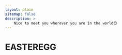 ```yaml
---
layout: plain
sitemap: false
description: >
    Nice to meet you wherever you are in the world😊
---
```


# EASTEREGG

<!-- 2D Map -->
<div class="visitor-map" id="visitor-map">
<script type="text/javascript" id="clustrmaps" src="//cdn.clustrmaps.com/map_v2.js?cl=ffffff&w=a&t=n&d=Ad3TviOqDHsVtOCYhcgps89JxsZQA9CUrbaly3rhfLM&co=2d78ad&ct=ffffff&cmo=3acc3a&cmn=ff5353"></script>
</div>

<!-- 3D Map -->
<!-- <div class="visitor-map" id="visitor-map">
<script type="text/javascript" id="clstr_globe" src="//clustrmaps.com/globe.js?d=Ad3TviOqDHsVtOCYhcgps89JxsZQA9CUrbaly3rhfLM"></script>
</div> -->